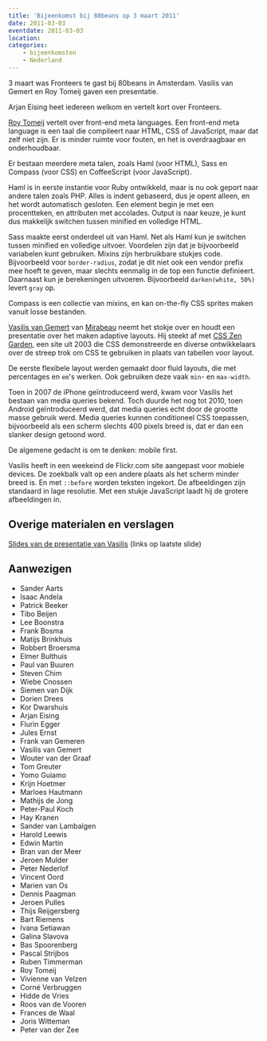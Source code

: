 ```yaml
---
title: 'Bijeenkomst bij 80beans op 3 maart 2011'
date: 2011-03-03
eventdate: 2011-03-03
location:
categories:
    - bijeenkomsten
    - Nederland
---
```


3 maart was Fronteers te gast bij 80beans in Amsterdam. Vasilis van Gemert en Roy Tomeij gaven een presentatie.

Arjan Eising heet iedereen welkom en vertelt kort over Fronteers.

[Roy Tomeij](https://twitter.com/roy) vertelt over front-end meta languages. Een front-end meta language is een taal die compileert naar HTML, CSS of JavaScript, maar dat zelf niet zijn. Er is minder ruimte voor fouten, en het is overdraagbaar en onderhoudbaar.

Er bestaan meerdere meta talen, zoals Haml (voor HTML), Sass en Compass (voor CSS) en CoffeeScript (voor JavaScript).

Haml is in eerste instantie voor Ruby ontwikkeld, maar is nu ook geport naar andere talen zoals PHP. Alles is indent gebaseerd, dus je opent alleen, en het wordt automatisch gesloten. Een element begin je met een procentteken, en attributen met accolades. Output is naar keuze, je kunt dus makkelijk switchen tussen minified en volledige HTML.

Sass maakte eerst onderdeel uit van Haml. Net als Haml kun je switchen tussen minified en volledige uitvoer. Voordelen zijn dat je bijvoorbeeld variabelen kunt gebruiken. Mixins zijn herbruikbare stukjes code. Bijvoorbeeld voor `border-radius`, zodat je dit niet ook een vendor prefix mee hoeft te geven, maar slechts eenmalig in de top een functie definieert. Daarnaast kun je berekeningen uitvoeren. Bijvoorbeeld `darken(white, 50%)` levert `gray` op.

Compass is een collectie van mixins, en kan on-the-fly CSS sprites maken vanuit losse bestanden.

[Vasilis van Gemert](http://vasilis.nl) van [Mirabeau](http://mirabeau.nl) neemt het stokje over en houdt een presentatie over het maken adaptive layouts. Hij steekt af met [CSS Zen Garden](http://csszengarden.com), een site uit 2003 die CSS demonstreerde en diverse ontwikkelaars over de streep trok om CSS te gebruiken in plaats van tabellen voor layout.

De eerste flexibele layout werden gemaakt door fluid layouts, die met percentages en `em`'s werken. Ook gebruiken deze vaak `min`- en `max-width`.

Toen in 2007 de iPhone geïntroduceerd werd, kwam voor Vasilis het bestaan van media queries bekend. Toch duurde het nog tot 2010, toen Android geïntroduceerd werd, dat media queries echt door de grootte masse gebruik werd. Media queries kunnen conditioneel CSS toepassen, bijvoorbeeld als een scherm slechts 400 pixels breed is, dat er dan een slanker design getoond word.

De algemene gedacht is om te denken: mobile first.

Vasilis heeft in een weekeind de Flickr.com site aangepast voor mobiele devices. De zoekbalk valt op een andere plaats als het scherm minder breed is. En met `::before` worden teksten ingekort. De afbeeldingen zijn standaard in lage resolutie. Met een stukje JavaScript laadt hij de grotere afbeeldingen in.

## Overige materialen en verslagen

[Slides van de presentatie van Vasilis](http://vasilis.nl/presentaties/adaptive-layout/) (links op laatste slide)

## Aanwezigen

-   Sander Aarts
-   Isaac Andela
-   Patrick Beeker
-   Tibo Beijen
-   Lee Boonstra
-   Frank Bosma
-   Matijs Brinkhuis
-   Robbert Broersma
-   Elmer Bulthuis
-   Paul van Buuren
-   Steven Chim
-   Wiebe Cnossen
-   Siemen van Dijk
-   Dorien Drees
-   Kor Dwarshuis
-   Arjan Eising
-   Flurin Egger
-   Jules Ernst
-   Frank van Gemeren
-   Vasilis van Gemert
-   Wouter van der Graaf
-   Tom Greuter
-   Yomo Guiamo
-   Krijn Hoetmer
-   Marloes Hautmann
-   Mathijs de Jong
-   Peter-Paul Koch
-   Hay Kranen
-   Sander van Lambalgen
-   Harold Leewis
-   Edwin Martin
-   Bran van der Meer
-   Jeroen Mulder
-   Peter Nederlof
-   Vincent Oord
-   Marien van Os
-   Dennis Paagman
-   Jeroen Pulles
-   Thijs Reijgersberg
-   Bart Riemens
-   Ivana Setiawan
-   Galina Slavova
-   Bas Spoorenberg
-   Pascal Strijbos
-   Ruben Timmerman
-   Roy Tomeij
-   Vivienne van Velzen
-   Corné Verbruggen
-   Hidde de Vries
-   Roos van de Vooren
-   Frances de Waal
-   Joris Witteman
-   Peter van der Zee
